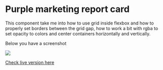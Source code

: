 # Purple marketing report card

This component take me into how to use grid inside flexbox and how to properly set borders between the grid gap, how to work a bit with rgba to set opacity to colors and center containers horizontally and vertically.

Below you have a screenshot

![](https://i.imgur.com/NYZ6vS9.png)

[Check live version here](https://codepen.io/pbruny/full/bGEZmxJ)